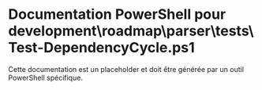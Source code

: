# Documentation PowerShell pour development\roadmap\parser\tests\Test-DependencyCycle.ps1

Cette documentation est un placeholder et doit être générée par un outil PowerShell spécifique.
